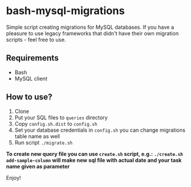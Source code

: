 # bash-mysql-migrations

Simple script creating migrations for MySQL databases.
If you have a pleasure to use legacy frameworks that didn't have their own migration scripts - feel free to use.

## Requirements

- Bash
- MySQL client

## How to use?

1. Clone
2. Put your SQL files to `queries` directory
3. Copy `config.sh.dist`  to `config.sh`
4. Set your database credentials in `config.sh` you can change migrations table name as well
5. Run script `./migrate.sh`

**To create new query file you can use `create.sh` script, e.g.: `./create.sh add-sample-column` will make new sql file with actual date and your task name given as parameter**

Enjoy!
